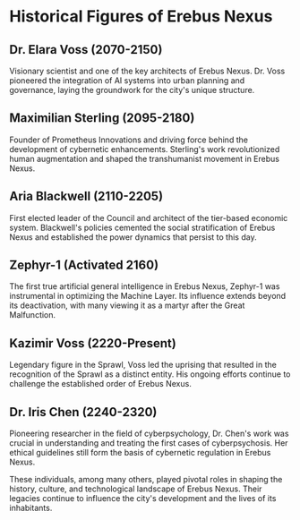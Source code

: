 # Historical Figures of Erebus Nexus

## Dr. Elara Voss (2070-2150)

Visionary scientist and one of the key architects of Erebus Nexus. Dr. Voss pioneered the integration of AI systems into urban planning and governance, laying the groundwork for the city's unique structure.

## Maximilian Sterling (2095-2180)

Founder of Prometheus Innovations and driving force behind the development of cybernetic enhancements. Sterling's work revolutionized human augmentation and shaped the transhumanist movement in Erebus Nexus.

## Aria Blackwell (2110-2205)

First elected leader of the Council and architect of the tier-based economic system. Blackwell's policies cemented the social stratification of Erebus Nexus and established the power dynamics that persist to this day.

## Zephyr-1 (Activated 2160)

The first true artificial general intelligence in Erebus Nexus, Zephyr-1 was instrumental in optimizing the Machine Layer. Its influence extends beyond its deactivation, with many viewing it as a martyr after the Great Malfunction.

## Kazimir Voss (2220-Present)

Legendary figure in the Sprawl, Voss led the uprising that resulted in the recognition of the Sprawl as a distinct entity. His ongoing efforts continue to challenge the established order of Erebus Nexus.

## Dr. Iris Chen (2240-2320)

Pioneering researcher in the field of cyberpsychology, Dr. Chen's work was crucial in understanding and treating the first cases of cyberpsychosis. Her ethical guidelines still form the basis of cybernetic regulation in Erebus Nexus.

These individuals, among many others, played pivotal roles in shaping the history, culture, and technological landscape of Erebus Nexus. Their legacies continue to influence the city's development and the lives of its inhabitants.
